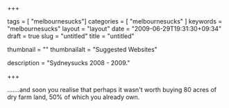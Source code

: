 
+++

tags = [ "melbournesucks"]
categories = [ "melbournesucks" ]
keywords = "melbournesucks"
layout = "layout"
date = "2009-06-29T19:31:30+09:34"
draft = true
slug = "untitled"
title = "untitled"

thumbnail = ""
thumbnailalt = "Suggested Websites"

description = "Sydneysucks 2008 - 2009."

+++

.......and soon you realise that perhaps it wasn't worth buying 80 acres of dry farm land, 50% of which you already own. 